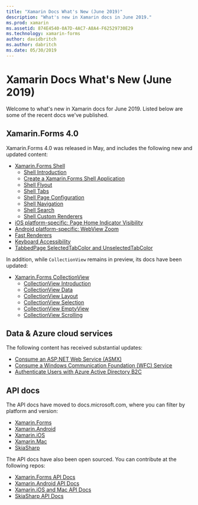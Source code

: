 ```yaml
---
title: "Xamarin Docs What's New (June 2019)"
description: "What's new in Xamarin docs in June 2019."
ms.prod: xamarin
ms.assetid: 874E4540-0A7D-4AC7-A8A4-F62529730E29
ms.technology: xamarin-forms
author: davidbritch
ms.author: dabritch
ms.date: 05/30/2019
---
```


# Xamarin Docs What's New (June 2019)

Welcome to what's new in Xamarin docs for June 2019. Listed below are some of the recent docs we've published.

## Xamarin.Forms 4.0

Xamarin.Forms 4.0 was released in May, and includes the following new and updated content:

- [Xamarin.Forms Shell](~/xamarin-forms/app-fundamentals/shell/index.md)
  - [Shell Introduction](~/xamarin-forms/app-fundamentals/shell/introduction.md)
  - [Create a Xamarin.Forms Shell Application](~/xamarin-forms/app-fundamentals/shell/create.md)
  - [Shell Flyout](~/xamarin-forms/app-fundamentals/shell/flyout.md)
  - [Shell Tabs](~/xamarin-forms/app-fundamentals/shell/tabs.md)
  - [Shell Page Configuration](~/xamarin-forms/app-fundamentals/shell/configuration.md)
  - [Shell Navigation](~/xamarin-forms/app-fundamentals/shell/navigation.md)
  - [Shell Search](~/xamarin-forms/app-fundamentals/shell/search.md)
  - [Shell Custom Renderers](~/xamarin-forms/app-fundamentals/shell/customrenderers.md)
- [iOS platform-specific: Page Home Indicator Visibility](~/xamarin-forms/platform/ios/page-home-indicator.md)
- [Android platform-specific: WebView Zoom](~/xamarin-forms/platform/android/webview-zoom-controls.md)
- [Fast Renderers](~/xamarin-forms/internals/fast-renderers.md)
- [Keyboard Accessibility](~/xamarin-forms/app-fundamentals/accessibility/keyboard.md)
- [TabbedPage SelectedTabColor and UnselectedTabColor](~/xamarin-forms/app-fundamentals/navigation/tabbed-page.md)

In addition, while `CollectionView` remains in preview, its docs have been updated:

- [Xamarin.Forms CollectionView](~/xamarin-forms/user-interface/collectionview/index.md)
  - [CollectionView Introduction](~/xamarin-forms/user-interface/collectionview/introduction.md)
  - [CollectionView Data](~/xamarin-forms/user-interface/collectionview/populate-data.md)
  - [CollectionView Layout](~/xamarin-forms/user-interface/collectionview/layout.md)
  - [CollectionView Selection](~/xamarin-forms/user-interface/collectionview/selection.md)
  - [CollectionView EmptyView](~/xamarin-forms/user-interface/collectionview/emptyview.md)
  - [CollectionView Scrolling](~/xamarin-forms/user-interface/collectionview/scrolling.md)

## Data & Azure cloud services

The following content has received substantial updates:

- [Consume an ASP.NET Web Service (ASMX)](~/xamarin-forms/data-cloud/web-services/asmx.md)
- [Consume a Windows Communication Foundation (WFC) Service](~/xamarin-forms/data-cloud/web-services/wcf.md)
- [Authenticate Users with Azure Active Directory B2C](~/xamarin-forms/data-cloud/authentication/azure-ad-b2c.md)

## API docs

The API docs have moved to docs.microsoft.com, where you can filter by platform and version:

- [Xamarin.Forms](xref:Xamarin.Forms)
- [Xamarin.Android](/dotnet/api/?view=xamarinandroid-7.1)
- [Xamarin.iOS](/dotnet/api/?view=xamarin-ios-sdk-12)
- [Xamarin.Mac](/dotnet/api/?view=xamarinmac-3.0)
- [SkiaSharp](xref:SkiaSharp)

The API docs have also been open sourced. You can contribute at the following repos:

- [Xamarin.Forms API Docs](https://github.com/xamarin/Xamarin.Forms-api-docs)
- [Xamarin.Android API Docs](https://github.com/xamarin/android-api-docs)
- [Xamarin.iOS and Mac API Docs](https://github.com/xamarin/apple-api-docs)
- [SkiaSharp API Docs](https://github.com/mono/skiasharp-api-docs)
